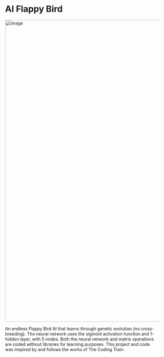 # AI Flappy Bird

<img width="989" alt="image" src="https://user-images.githubusercontent.com/54029493/193502918-c0a4db3c-960e-409c-8a82-a991878a7a46.png">

An endless Flappy Bird AI that learns through genetic evolution (no cross-breeding). The neural network uses the sigmoid activation function and 
1-hidden layer, with 5 nodes. Both the neural network and matrix operations are coded without libraries for learning purposes. This project and code was inspired by and follows the works of The Coding Train.
